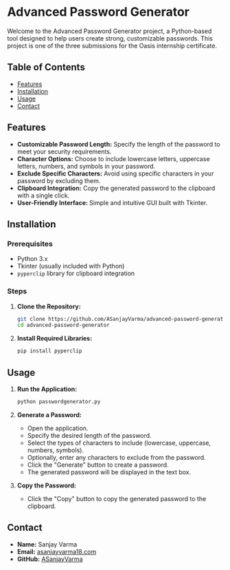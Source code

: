 
# Advanced Password Generator

Welcome to the Advanced Password Generator project, a Python-based tool designed to help users create strong, customizable passwords. This project is one of the three submissions for the Oasis internship certificate.

## Table of Contents

- [Features](#features)
- [Installation](#installation)
- [Usage](#usage)
- [Contact](#contact)

## Features

- **Customizable Password Length:** Specify the length of the password to meet your security requirements.
- **Character Options:** Choose to include lowercase letters, uppercase letters, numbers, and symbols in your password.
- **Exclude Specific Characters:** Avoid using specific characters in your password by excluding them.
- **Clipboard Integration:** Copy the generated password to the clipboard with a single click.
- **User-Friendly Interface:** Simple and intuitive GUI built with Tkinter.

## Installation

### Prerequisites

- Python 3.x
- Tkinter (usually included with Python)
- `pyperclip` library for clipboard integration

### Steps

1. **Clone the Repository:**

    ```sh
    git clone https://github.com/ASanjayVarma/advanced-password-generator.git
    cd advanced-password-generator
    ```

2. **Install Required Libraries:**

    ```sh
    pip install pyperclip
    ```

## Usage

1. **Run the Application:**

    ```sh
    python passwordgenerator.py
    ```

2. **Generate a Password:**

    - Open the application.
    - Specify the desired length of the password.
    - Select the types of characters to include (lowercase, uppercase, numbers, symbols).
    - Optionally, enter any characters to exclude from the password.
    - Click the "Generate" button to create a password.
    - The generated password will be displayed in the text box.

3. **Copy the Password:**

    - Click the "Copy" button to copy the generated password to the clipboard.

## Contact

- **Name:** Sanjay Varma
- **Email:** [asanjayvarma18.com](mailto:asanjayvarma18@gmail.com)
- **GitHub:** [ASanjayVarma](https://github.com/asanjayvarma)

